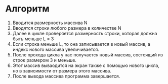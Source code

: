 # Алгоритм
1. Вводится размерность массива N
2. Вводятся строки любого размера в количестве N
3. Далее в цикле проверяется размерность строки, которая должна быть меньше L = 3
4. Если строка меньше L, то она записывается в новый массив, а индекс нового массива увеличивается.
5. После прохода цикла у нас получается новый массив, состоящий из строк размером 3 и меньше.
6. Этот массив вываодится на экран также с помощью нового цикла, но в зависимости от размера этого массива.
7. После вывода массива программа завершается.